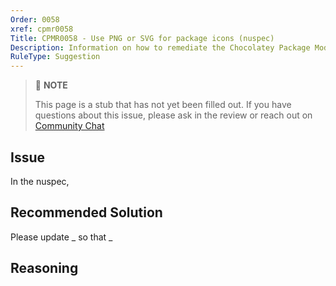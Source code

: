 ```yaml
---
Order: 0058
xref: cpmr0058
Title: CPMR0058 - Use PNG or SVG for package icons (nuspec)
Description: Information on how to remediate the Chocolatey Package Moderation Rule 0058
RuleType: Suggestion
---
```


<?! Include "../../../../../shared/package-validator-rule-suggestion.txt" /?>

> :memo: **NOTE**
>
> This page is a stub that has not yet been filled out. If you have questions about this issue, please ask in the review or reach out on [Community Chat](https://ch0.co/community)

## Issue

In the nuspec,

## Recommended Solution

Please update _ so that _

## Reasoning
